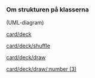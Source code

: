 
### Om strukturen på klasserna

(UML-diagram)

[card/deck](/card/deck)

[card/deck/shuffle](/card/deck/shuffle)

[card/deck/draw](/card/deck/draw)

[card/deck/draw/:number (3)](/card/deck/draw/3)

